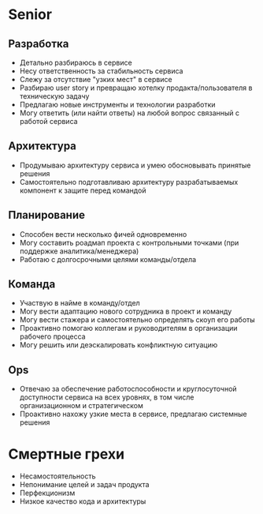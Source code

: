 # Senior

## Разработка
* Детально разбираюсь в сервисе
* Несу ответственность за стабильность сервиса
* Слежу за отсутствие "узких мест" в сервисе
* Разбираю user story и превращаю хотелку продакта/пользователя в техническую задачу
* Предлагаю новые инструменты и технологии разработки
* Могу ответить (или найти ответы) на любой вопрос связанный с работой сервиса

## Архитектура
* Продумываю архитектуру сервиса и умею обосновывать принятые решения
* Самостоятельно подготавливаю архитектуру разрабатываемых компонент к защите перед командой

## Планирование
* Способен вести несколько фичей одновременно
* Могу составить роадмап проекта с контрольными точками (при поддержке аналитика/менеджера)
* Работаю с долгосрочными целями команды/отдела

## Команда
* Участвую в найме в команду/отдел
* Могу вести адаптацию нового сотрудника в проект и команду
* Могу вести стажера и самостоятельно определять скоуп его работы
* Проактивно помогаю коллегам и руководителям в организации рабочего процесса
* Могу решить или деэскалировать конфликтную ситуацию

## Ops
* Отвечаю за обеспечение работоспособности и круглосуточной доступности сервиса на всех уровнях, в том числе организационном и стратегическом
* Проактивно нахожу узкие места в сервисе, предлагаю системные решения

# Смертные грехи
* Несамостоятельность
* Непонимание целей и задач продукта
* Перфекционизм
* Низкое качество кода и архитектуры
